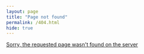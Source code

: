 ```yaml
---
layout: page
title: "Page not found"
permalink: /404.html
hide: true
---
```

<a href="about.html" title="About Me">Sorry, the requested page wasn't found on the server</a>